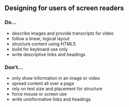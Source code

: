 ## Designing for users of screen readers

### Do...

* describe images and provide transcripts for video
* follow a linear, logical layout
* structure content using HTML5
* build for keyboard use only
* write descriptive links and headings

### Don’t...

* only show information in an image or video
* spread content all over a page
* rely on text size and placement for structure
* force mouse or screen use
* write uninformative links and headings